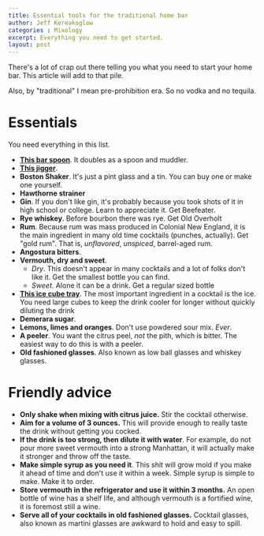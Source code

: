 ```yaml
---
title: Essential tools for the traditional home bar
author: Jeff Kereakoglow
categories : Mixology
excerpt: Everything you need to get started.
layout: post
---
```

There's a lot of crap out there telling you what you need to start your home bar. This article will add to that pile.

Also, by "traditional" I mean pre-prohibition era. So no vodka and no tequila.

# Essentials
You need everything in this list.

- **[This bar spoon](http://www.amazon.com/Stainless-Twisted-Swizzle-Cocktail-Tableware/dp/B00L2WGJSC/)**. It doubles as a spoon and muddler.
- **[This jigger](http://www.amazon.com/OXO-Steel-Angled-Measuring-Jigger/dp/B00B6LUAPW/)**.
- **Boston Shaker**. It's just a pint glass and a tin. You can buy one or make one yourself.
- **Hawthorne strainer**
- **Gin**. If you don't like gin, it's probably because you took shots of it in high school or college. Learn to appreciate it. Get Beefeater.
- **Rye whiskey**. Before bourbon there was rye. Get Old Overholt
- **Rum**. Because rum was mass produced in Colonial New England, it is the main ingredient in many old time cocktails (punches, actually). Get "gold rum". That is, *unflavored*, *unspiced*, barrel-aged rum.
- **Angostura bitters**.
- **Vermouth, dry and sweet**.
  - *Dry*. This doesn't appear in many cocktails and a lot of folks don't like it. Get the smallest bottle you can find.
  - *Sweet*. Alone it can be a drink. Get a regular sized bottle
- **[This ice cube tray](http://www.amazon.com/Tovolo-King-Cube-Ice-Tray/dp/B00395FHRO)**. The most important ingredient in a cocktail is the ice. You need large cubes to keep the drink cooler for longer without quickly diluting the drink
- **Demerara sugar**.
- **Lemons, limes and oranges**. Don't use powdered sour mix. *Ever*.
- **A peeler**. You want the citrus peel, *not* the pith, which is bitter. The easiest way to do this is with a peeler.
- **Old fashioned glasses**. Also known as low ball glasses and whiskey glasses.

# Friendly advice
- **Only shake when mixing with citrus juice.** Stir the cocktail otherwise.
- **Aim for a volume of 3 ounces.** This will provide enough to really taste the drink without getting you cocked.
- **If the drink is too strong, then dilute it with water**. For example, do not pour more sweet vermouth into a strong Manhattan, it will actually make it stronger and throw off the taste.
- **Make simple syrup as you need it**. This shit will grow mold if you make it ahead of time and don't use it within a week. Simple syrup is simple to make. Make it to order.
- **Store vermouth in the refrigerator and use it within 3 months.** An open bottle of wine has a shelf life, and although vermouth is a fortified wine, it is foremost still a wine.
- **Serve all of your cocktails in old fashioned glasses.** Cocktail glasses, also known as martini glasses are awkward to hold and easy to spill.
